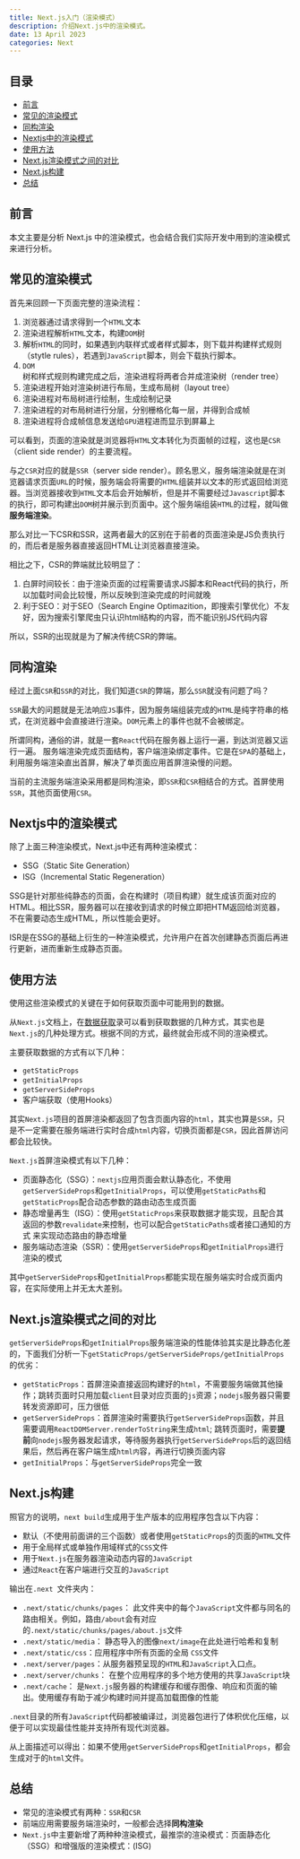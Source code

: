 ```yaml
---
title: Next.js入门（渲染模式）
description: 介绍Next.js中的渲染模式。
date: 13 April 2023
categories: Next
---
```


## 目录
- [前言](#前言)
- [常见的渲染模式](#常见的渲染模式)
- [同构渲染](#同构渲染)
- [Nextjs中的渲染模式](#Nextjs中的渲染模式)
- [使用方法](#使用方法)
- [Next.js渲染模式之间的对比](#Next.js渲染模式之间的对比)
- [Next.js构建](#Next.js构建)
- [总结](#总结)

## 前言
本文主要是分析 Next.js 中的渲染模式，也会结合我们实际开发中用到的渲染模式来进行分析。

## 常见的渲染模式
首先来回顾一下页面完整的渲染流程：
1. 浏览器通过请求得到一个`HTML`文本
2. 渲染进程解析`HTML`文本，构建`DOM`树
3. 解析`HTML`的同时，如果遇到内联样式或者样式脚本，则下载并构建样式规则（stytle rules），若遇到`JavaScript`脚本，则会下载执行脚本。
4. `DOM`树和样式规则构建完成之后，渲染进程将两者合并成渲染树（render tree）
5. 渲染进程开始对渲染树进行布局，生成布局树（layout tree）
6. 渲染进程对布局树进行绘制，生成绘制记录
7. 渲染进程的对布局树进行分层，分别栅格化每一层，并得到合成帧
8. 渲染进程将合成帧信息发送给`GPU`进程进而显示到屏幕上

可以看到，页面的渲染就是浏览器将`HTML`文本转化为页面帧的过程，这也是`CSR`（client side render）的主要流程。

与之`CSR`对应的就是`SSR`（server side render）。顾名思义，服务端渲染就是在浏览器请求页面`URL`的时候，服务端会将需要的`HTML`组装并以文本的形式返回给浏览器。当浏览器接收到`HTML`文本后会开始解析，但是并不需要经过`Javascript`脚本的执行，即可构建出`DOM`树并展示到页面中。这个服务端组装`HTML`的过程，就叫做**服务端渲染**。

那么对比一下CSR和SSR，这两者最大的区别在于前者的页面渲染是JS负责执行的，而后者是服务器直接返回HTML让浏览器直接渲染。

相比之下，CSR的弊端就比较明显了：
1. 白屏时间较长：由于渲染页面的过程需要请求JS脚本和React代码的执行，所以加载时间会比较慢，所以反映到渲染完成的时间就晚
2. 利于SEO：对于SEO（Search Engine Optimazition，即搜索引擎优化）不友好，因为搜索引擎爬虫只认识html结构的内容，而不能识别JS代码内容

所以，SSR的出现就是为了解决传统CSR的弊端。

## 同构渲染
经过上面`CSR`和`SSR`的对比，我们知道`CSR`的弊端，那么`SSR`就没有问题了吗？

`SSR`最大的问题就是无法响应`JS`事件，因为服务端组装完成的`HTML`是纯字符串的格式，在浏览器中会直接进行渲染。`DOM`元素上的事件也就不会被绑定。

所谓同构，通俗的讲，就是一套`React`代码在服务器上运行一遍，到达浏览器又运行一遍。 服务端渲染完成页面结构，客户端渲染绑定事件。它是在`SPA`的基础上，利用服务端渲染直出首屏，解决了单页面应用首屏渲染慢的问题。

当前的主流服务端渲染采用都是同构渲染，即`SSR`和`CSR`相结合的方式。首屏使用`SSR`，其他页面使用`CSR`。

## Nextjs中的渲染模式
除了上面三种渲染模式，Next.js中还有两种渲染模式：
+ SSG（Static Site Generation）
+ ISG（Incremental Static Regeneration）

SSG是针对那些纯静态的页面，会在构建时（项目构建）就生成该页面对应的HTML。相比SSR，服务器可以在接收到请求的时候立即把HTM返回给浏览器，不在需要动态生成HTML，所以性能会更好。

ISR是在SSG的基础上衍生的一种渲染模式，允许用户在首次创建静态页面后再进行更新，进而重新生成静态页面。

## 使用方法
使用这些渲染模式的关键在于如何获取页面中可能用到的数据。

从`Next.js`文档上，在[数据获取](https://nextjs.org/docs/basic-features/data-fetching/overview)录可以看到获取数据的几种方式，其实也是`Next.js`的几种处理方式。根据不同的方式，最终就会形成不同的渲染模式。

主要获取数据的方式有以下几种：
+ `getStaticProps`
+ `getInitialProps`
+ `getServerSideProps`
+ 客户端获取（使用Hooks）

其实`Next.js`项目的首屏渲染都返回了包含页面内容的`html`，其实也算是`SSR`，只是不一定需要在服务端进行实时合成`html`内容，切换页面都是`CSR`，因此首屏访问都会比较快。

`Next.js`首屏渲染模式有以下几种：
+ 页面静态化（SSG）：`nextjs`应用页面会默认静态化，不使用 `getServerSideProps`和`getInitialProps`，可以使用`getStaticPaths`和`getStaticProps`配合动态参数的路由动态生成页面
+ 静态增量再生（ISG）：使用`getStaticProps`来获取数据才能实现，且配合其返回的参数`revalidate`来控制，也可以配合`getStaticPaths`或者接口通知的方式 来实现动态路由的静态增量
+ 服务端动态渲染（SSR）：使用`getServerSideProps`和`getInitialProps`进行渲染的模式

其中`getServerSideProps`和`getInitialProps`都能实现在服务端实时合成页面内容，在实际使用上并无太大差别。

## Next.js渲染模式之间的对比
`getServerSideProps`和`getInitialProps`服务端渲染的性能体验其实是比静态化差的，下面我们分析一下`getStaticProps/getServerSideProps/getInitialProps`的优劣：
+ `getStaticProps`：首屏渲染直接返回构建好的`html`，不需要服务端做其他操作；跳转页面时只用加载`client`目录对应页面的`js`资源；`nodejs`服务器只需要转发资源即可，压力很低
+ `getServerSideProps`：首屏渲染时需要执行`getServerSideProps`函数，并且需要调用`ReactDOMServer.renderToString`来生成`html`; 跳转页面时，需要**提前**向`nodejs`服务器发起请求，等待服务器执行`getServerSideProps`后的返回结果后，然后再在客户端生成`html内`容，再进行切换页面内容
+ `getInitialProps`：与`getServerSideProps`完全一致

## Next.js构建
照官方的说明，`next build`生成用于生产版本的应用程序包含以下内容：
+ 默认（不使用前面讲的三个函数）或者使用`getStaticProps`的页面的`HTML`文件
+ 用于全局样式或单独作用域样式的`CSS`文件
+ 用于`Next.js`在服务器渲染动态内容的`JavaScript`
+ 通过`React`在客户端进行交互的`JavaScript`

输出在`.next `文件夹内：
+ `.next/static/chunks/pages`： 此文件夹中的每个`JavaScript`文件都与同名的路由相关。例如，路由`/about`会有对应的`.next/static/chunks/pages/about.js`文件
+ `.next/static/media`： 静态导入的图像`next/image`在此处进行哈希和复制
+ `.next/static/css`：应用程序中所有页面的全局 `CSS`文件
+ `.next/server/pages`：从服务器预呈现的`HTML`和`JavaScript`入口点。
+ `.next/server/chunks`： 在整个应用程序的多个地方使用的共享`JavaScript`块
+ `.next/cache`： 是`Next.js`服务器的构建缓存和缓存图像、响应和页面的输出。使用缓存有助于减少构建时间并提高加载图像的性能

`.next`目录的所有`JavaScript`代码都被编译过，浏览器包进行了体积优化压缩，以便于可以实现最佳性能并支持所有现代浏览器。

从上面描述可以得出：如果不使用`getServerSideProps`和`getInitialProps`，都会生成对于的`html`文件。

## 总结
+ 常见的渲染模式有两种：`SSR`和`CSR`
+ 前端应用需要服务端渲染时，一般都会选择**同构渲染**
+ `Next.js`中主要新增了两种种渲染模式，最推崇的渲染模式：页面静态化（SSG）和增强版的渲染模式：(ISG)







